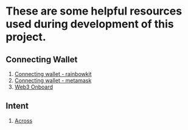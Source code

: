 # These are some helpful resources used during development of this project.

## Connecting Wallet
1. [Connecting wallet - rainbowkit](https://www.rainbowkit.com)
2. [Connecting wallet - metamask](https://docs.metamask.io/wallet/how-to/connect/)
3. [Web3 Onboard](https://onboard.blocknative.com)

## Intent
1. [Across](https://across.to/across-settlement)
